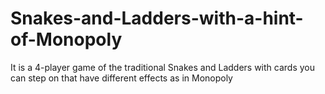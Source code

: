 # Snakes-and-Ladders-with-a-hint-of-Monopoly
It is a 4-player game of the traditional Snakes and Ladders with cards you can step on that have different effects as in Monopoly
